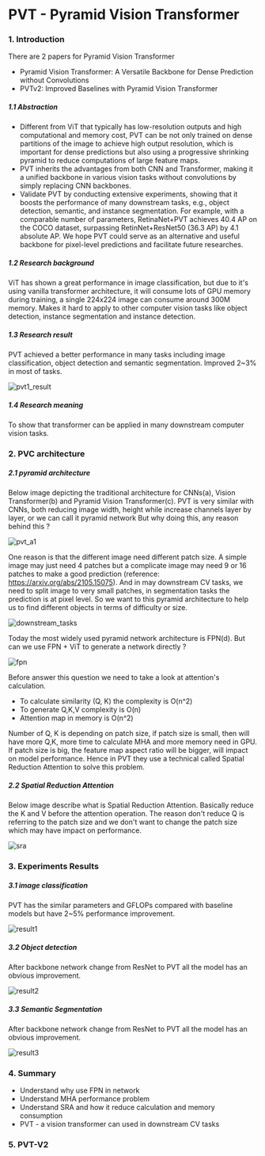 # PVT - Pyramid Vision Transformer

### 1. Introduction

There are 2 papers for Pyramid Vision Transformer

- Pyramid Vision Transformer: A Versatile Backbone for Dense Prediction without Convolutions
- PVTv2: Improved Baselines with Pyramid Vision Transformer

##### 1.1 Abstraction

- Different from ViT that typically has low-resolution outputs and high computational and memory cost, PVT can be not only trained on dense partitions of the image to achieve high output resolution, which is important for dense predictions but also using a progressive shrinking pyramid to reduce computations of large feature maps.
- PVT inherits the advantages from both CNN and Transformer, making it a unified backbone in various vision tasks without convolutions by simply replacing CNN backbones.
- Validate PVT by conducting extensive experiments, showing that it boosts the performance of many downstream tasks, e.g., object detection, semantic, and instance segmentation. For example, with a comparable number of parameters, RetinaNet+PVT achieves 40.4 AP on the COCO dataset, surpassing RetinNet+ResNet50 (36.3 AP) by 4.1 absolute AP. We hope PVT could serve as an alternative and useful backbone for pixel-level predictions and facilitate future researches.

##### 1.2 Research background

ViT has shown a great performance in image classification, but due to it's using vanilla transformer architecture, it will consume lots of GPU memory during training, a single 224x224 image can consume around 300M memory. Makes it hard to apply to other computer vision tasks like object detection, instance segmentation and instance detection.

##### 1.3 Research result

PVT achieved a better performance in many tasks including image classification, object detection and semantic segmentation. Improved 2~3% in most of tasks.

![pvt1_result](https://github.com/Qucy/VisionTransformer/blob/master/img/pvt1_result.jpg)

##### 1.4 Research meaning

To show that transformer can be applied in many downstream computer vision tasks.



### 2. PVC architecture

##### 2.1 pyramid architecture

Below image depicting the traditional architecture for CNNs(a), Vision Transformer(b) and Pyramid Vision Transformer(c).  PVT is very similar with CNNs, both reducing image width, height while increase channels layer by layer, or we can call it pyramid network But why doing this, any reason behind this ?

![pvt_a1](https://github.com/Qucy/VisionTransformer/blob/master/img/pvt_a1.jpg)

One reason is that the different image need different patch size. A simple image may just need 4 patches but a complicate image may need 9 or 16 patches to make a good prediction (reference: https://arxiv.org/abs/2105.15075).  And in may downstream CV tasks, we need to split image to very small patches, in segmentation tasks the prediction is at pixel level.  So we want to this pyramid architecture to help us to find different objects in terms of difficulty or size.

![downstream_tasks](https://github.com/Qucy/VisionTransformer/blob/master/img/downstream_tasks.jpg)

Today the most widely used pyramid network architecture is FPN(d). But can we use FPN + ViT to generate a network directly ?

![fpn](https://github.com/Qucy/VisionTransformer/blob/master/img/fpn.jpg)

Before answer this question we need to take a look at attention's calculation.

- To calculate similarity (Q, K) the complexity is O(n^2)
- To generate Q,K,V complexity is O(n)
- Attention map in memory is O(n^2)

Number of Q, K is depending on patch size, if patch size is small, then will have more Q,K,  more time to calculate MHA and more memory need in GPU. If patch size is big, the feature map aspect ratio will be bigger, will impact on model performance. Hence in PVT they use a technical called Spatial Reduction Attention to solve this problem.

##### 2.2 Spatial Reduction Attention

Below image describe what is Spatial Reduction Attention. Basically reduce the K and V before the attention operation. The reason don't reduce Q is referring to the patch size and we don't want to change the patch size which may have impact on performance.

![sra](https://github.com/Qucy/VisionTransformer/blob/master/img/sra.jpg)

### 3. Experiments Results

##### 3.1 image classification

PVT has the similar parameters and GFLOPs compared with baseline models but have 2~5% performance improvement.

![result1](https://github.com/Qucy/VisionTransformer/blob/master/img/result1.jpg)

##### 3.2 Object detection

After backbone network change from ResNet to PVT all the model has an obvious improvement.

![result2](https://github.com/Qucy/VisionTransformer/blob/master/img/result2.jpg)

##### 3.3 Semantic Segmentation

 After backbone network change from ResNet to PVT all the model has an obvious improvement.

![result3](https://github.com/Qucy/VisionTransformer/blob/master/img/result3.jpg)



### 4. Summary

- Understand why use FPN in network
- Understand MHA performance problem
- Understand SRA and how it reduce calculation and memory consumption
- PVT - a vision transformer can used in downstream CV tasks



### 5. PVT-V2



